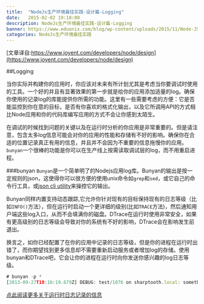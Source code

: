 ```yaml
---
title:  "NodeJs生产环境最佳实践-设计篇-Logging"
date:   2015-02-02 19:18:00
description: NodeJs生产环境最佳实践-设计篇-Logging
banner: https://www.eduonix.com/blog/wp-content/uploads/2015/11/Node-JS-Coding-Best-Practices-for-Beginners.png
categories: NodeJs生产环境最佳实践
---
```


[文章译自:https://www.joyent.com/developers/node/design](https://www.joyent.com/developers/node/design)

##Logging

当你实际并构建你的应用时，你应该对未来有所计划尤其是考虑当你要调试时使用的工具。一个好的并且有显著效果的第一步就是给你的应用添加适量的log。确保你使用的记录log的库能提供你所需的功能。这里有一些需要考虑的方便：它是否能监控到你在意的目标，是否有你喜欢的格式化输出，以及它所调用API的方式相比Node应用和你的代码库编写应用的方式不会让你感到太陌生。

在调试的时候找到问题的关键以及在运行时分析的你应用是非常重要的。但是请注意，包含太多log信息可能会对你的应用的性能和存储有不好的影响。确保你在合适的位置记录真正有用的信息，并且并不会因为不重要的信息拖慢你的应用。`bunyan`一个很棒的功能是你可以在生产线上按需读取调试层的log，而不用重启进程。

###bunyan
`Bunyan`是一个简单明了的Nodejs应用log库。Bunyan的输出是按一定规则的json，这使得你可以很方便的使用unix命令如`grep`和`sed`，或它自己的命令行工具，或[json cli utility](https://www.npmjs.com/package/json)来操控它的输出。

Bunyan同样内置支持动态跟踪,它允许你针对现有的目标保持现有的日志等级（比如`INFO()`方法），但在运行时启动一个更详细的级别(比如`TRACE`方法)，然后通知用户端这些log入口，从而不会填满你的磁盘。DTrace在运行时使用非常安全，如果有更高级别的日志等级会导致对你的系统有不好的影响，DTrace会在影响发生前退出。

换言之，如你已经配置了在你的应用中记录的日志等级，但是你的进程在运行时出错了，而你期望找到更多信息却不需要重新启动服务或者增加log的存储。使用bunyan和DTrace吧，它会让你的进程在运行时向你发送你感兴趣的log日志等级。


```javascript
# bunyan -p *
[2013-09-27T18:16:19.679Z] DEBUG: test/1076 on sharptooth.local: something went wrong
```


[点此阅读更多关于运行时日志记录的信息](http://www.joyent.com/blog/node-js-in-production-runtime-log-snooping)
